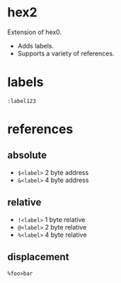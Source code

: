 # hex2

Extension of hex0.

* Adds labels.
* Supports a variety of references.

# labels

```
:label123
```

# references

## absolute

* `$<label>` 2 byte address
* `&<label>` 4 byte address

## relative

* `!<label>` 1 byte relative
* `@<label>` 2 byte relative
* `%<label>` 4 byte relative

## displacement

```
%foo>bar
```
